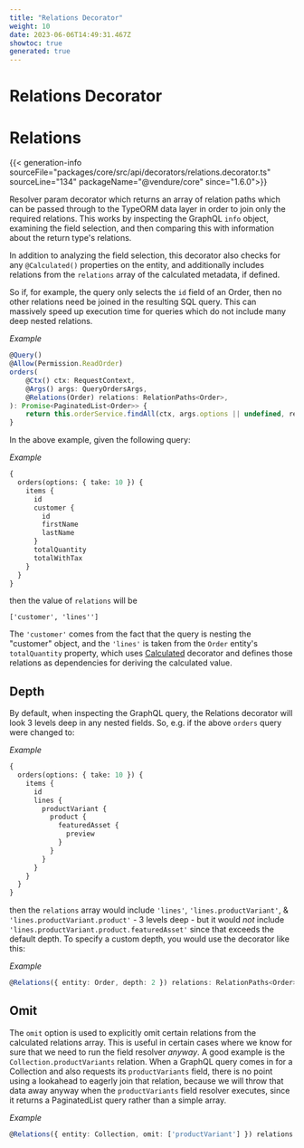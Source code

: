 ```yaml
---
title: "Relations Decorator"
weight: 10
date: 2023-06-06T14:49:31.467Z
showtoc: true
generated: true
---
```

<!-- This file was generated from the Vendure source. Do not modify. Instead, re-run the "docs:build" script -->

# Relations Decorator
<div class="symbol">


# Relations

{{< generation-info sourceFile="packages/core/src/api/decorators/relations.decorator.ts" sourceLine="134" packageName="@vendure/core" since="1.6.0">}}

Resolver param decorator which returns an array of relation paths which can be passed through
to the TypeORM data layer in order to join only the required relations. This works by inspecting
the GraphQL `info` object, examining the field selection, and then comparing this with information
about the return type's relations.

In addition to analyzing the field selection, this decorator also checks for any `@Calculated()`
properties on the entity, and additionally includes relations from the `relations` array of the calculated
metadata, if defined.

So if, for example, the query only selects the `id` field of an Order, then no other relations need
be joined in the resulting SQL query. This can massively speed up execution time for queries which do
not include many deep nested relations.

*Example*

```TypeScript
@Query()
@Allow(Permission.ReadOrder)
orders(
    @Ctx() ctx: RequestContext,
    @Args() args: QueryOrdersArgs,
    @Relations(Order) relations: RelationPaths<Order>,
): Promise<PaginatedList<Order>> {
    return this.orderService.findAll(ctx, args.options || undefined, relations);
}
```

In the above example, given the following query:

*Example*

```GraphQL
{
  orders(options: { take: 10 }) {
    items {
      id
      customer {
        id
        firstName
        lastName
      }
      totalQuantity
      totalWithTax
    }
  }
}
```
then the value of `relations` will be

```
['customer', 'lines'']
```
The `'customer'` comes from the fact that the query is nesting the "customer" object, and the `'lines'` is taken
from the `Order` entity's `totalQuantity` property, which uses <a href='/typescript-api/data-access/calculated#calculated'>Calculated</a> decorator and defines those relations as dependencies
for deriving the calculated value.

## Depth

By default, when inspecting the GraphQL query, the Relations decorator will look 3 levels deep in any nested fields. So, e.g. if
the above `orders` query were changed to:

*Example*

```GraphQL
{
  orders(options: { take: 10 }) {
    items {
      id
      lines {
        productVariant {
          product {
            featuredAsset {
              preview
            }
          }
        }
      }
    }
  }
}
```
then the `relations` array would include `'lines'`, `'lines.productVariant'`, & `'lines.productVariant.product'` - 3 levels deep - but it would
_not_ include `'lines.productVariant.product.featuredAsset'` since that exceeds the default depth. To specify a custom depth, you would
use the decorator like this:

*Example*

```TypeScript
@Relations({ entity: Order, depth: 2 }) relations: RelationPaths<Order>,
```

## Omit

The `omit` option is used to explicitly omit certain relations from the calculated relations array. This is useful in certain
cases where we know for sure that we need to run the field resolver _anyway_. A good example is the `Collection.productVariants` relation.
When a GraphQL query comes in for a Collection and also requests its `productVariants` field, there is no point using a lookahead to eagerly
join that relation, because we will throw that data away anyway when the `productVariants` field resolver executes, since it returns a
PaginatedList query rather than a simple array.

*Example*

```TypeScript
@Relations({ entity: Collection, omit: ['productVariant'] }) relations: RelationPaths<Collection>,
```

</div>
